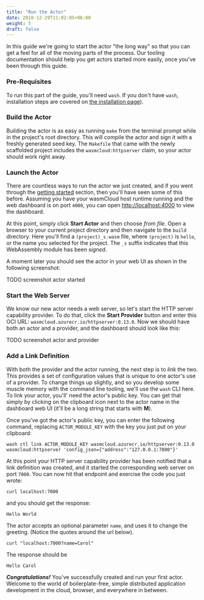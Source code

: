 ```yaml
---
title: "Run the Actor"
date: 2018-12-29T11:02:05+06:00
weight: 5
draft: false
---
```


In this guide we're going to start the actor "the long way" so that you can get a feel for all of the moving parts of the process. Our tooling documentation should help you get actors started more easily, once you've been through this guide.

### Pre-Requisites
To run this part of the guide, you'll need `wash`. If you don't have `wash`, installation steps are covered on [the installation page](../../../overview/installation)).


### Build the Actor

Building the actor is as easy as running `make` from the terminal prompt while in the project's root directory. This will compile the actor and sign it with a freshly generated seed key. The `Makefile` that came with the newly scaffolded project includes the `wasmcloud:httpserver` claim, so your actor should work right away.

### Launch the Actor

There are countless ways to run the actor we just created, and if you went through the [getting started](../../../overview/getting-started) section, then you'll have seen some of this before. Assuming you have your wasmCloud host runtime running and the web dashboard is on port `4000`, you can open [http://localhost:4000](http://localhost:4000) to view the dashboard.

At this point, simply click **Start Actor** and then choose _from file_. Open a browser to your current project directory and then navigate to the `build` directory. Here you'll find a `(project)_s.wasm` file, where `(project)` is `hello`, or the name you selected for the project. The `_s` suffix indicates that this WebAssembly module has been _signed_.

A moment later you should see the actor in your web UI as shown in the following screenshot:

TODO screenshot actor started

### Start the Web Server

We know our new actor needs a web server, so let's start the HTTP server capability provider. To do that, click the **Start Provider** button and enter this OCI URL:  `wasmcloud.azurecr.io/httpserver:0.13.0`. Now we should have both an actor and a provider, and the dashboard should look like this:

TODO screenshot actor and provider

### Add a Link Definition

With both the provider and the actor running, the next step is to _link_ the two. This provides a set of configuration values that is unique to one actor's use of a provider. To change things up slightly, and so you develop some muscle memory with the command line tooling, we'll use the `wash` CLI here. To link your actor, you'll' need the actor's public key. You can get that simply by clicking on the clipboard icon next to the actor name in the dashboard web UI (it'll be a long string that starts with **M**).

Once you've got the actor's public key, you can enter the following command, replacing `ACTOR_MODULE_KEY` with the key you just put on your clipboard: 

```
wash ctl link ACTOR_MODULE_KEY wasmcloud.azurecr.io/httpserver:0.13.0 wasmcloud:httpserver 'config_json={"address":"127.0.0.1:7800"}'

```

At this point your HTTP server capability provider has been notified that a link definition was created, and it started the corresponding web server on port `7000`. You can now hit that endpoint and exercise the code you just wrote:

```
curl localhost:7000
```
and you should get the response:

```
Hello World
```

The actor accepts an optional parameter `name`, and uses it to change the greeting. (Notice the quotes around the url below).

```
curl "localhost:7000?name=Carol"
```

The response should be

```
Hello Carol
```


_**Congratulations!**_ You've successfully created and run your first actor. Welcome to the world of boilerplate-free, simple distributed application development in the cloud, browser, and everywhere in between.

